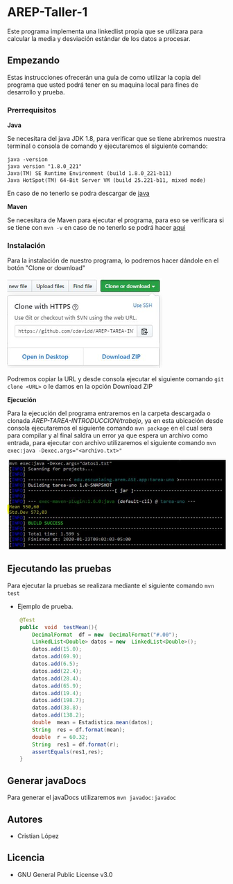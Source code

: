 # AREP-Taller-1

Este programa implementa una linkedlist propia que se utilizara para calcular la media y desviación estándar de los datos a procesar.

## Empezando

Estas instrucciones ofrecerán una guía de como utilizar la copia del programa que usted podrá tener en su maquina local para fines de desarrollo y prueba.

### Prerrequisitos

**Java**

Se necesitara del java JDK 1.8, para verificar que se tiene abriremos nuestra terminal o consola de comando y ejecutaremos el siguiente comando:

```
java -version
java version "1.8.0_221"
Java(TM) SE Runtime Environment (build 1.8.0_221-b11)
Java HotSpot(TM) 64-Bit Server VM (build 25.221-b11, mixed mode)
```

En caso de no tenerlo se podra descargar de [java](https://www.oracle.com/technetwork/java/javase/downloads/jdk8-downloads-2133151.html)

**Maven**

Se necesitara de Maven para ejecutar el programa, para eso se verificara si se tiene con `mvn -v` en caso de no tenerlo se podrá hacer [aqui](https://maven.apache.org/install.html)

### Instalación

Para la instalación de nuestro programa, lo podremos hacer dándole en el botón "Clone or download"

![Imágen 1](img/descarga.JPG)

Podremos copiar la URL y desde consola ejecutar el siguiente comando `git clone <URL>` o le damos en la opción Download ZIP

**Ejecución**

Para la ejecución del programa entraremos en la carpeta descargada o clonada _AREP-TAREA-INTRODUCCION/trabajo_, ya en esta ubicación desde consola ejecutaremos el siguiente comando `mvn package` en el cual sera para compilar y al final saldra un error ya que espera un archivo como entrada, para ejecutar con archivo utilizaremos el siguiente comando `mvn exec:java -Dexec.args="<archivo.txt>"`

![Imágen 1](img/ejecucion.JPG)

## Ejecutando las pruebas

Para ejecutar la pruebas se realizara mediante el siguiente comando `mvn test`

- Ejemplo de prueba.

```java
	@Test
	public  void  testMean(){
		DecimalFormat  df = new  DecimalFormat("#.00");
		LinkedList<Double> datos = new  LinkedList<Double>();
		datos.add(15.0);
		datos.add(69.9);
		datos.add(6.5);
		datos.add(22.4);
		datos.add(28.4);
		datos.add(65.9);
		datos.add(19.4);
		datos.add(198.7);
		datos.add(38.8);
		datos.add(138.2);
		double  mean = Estadistica.mean(datos);
		String  res = df.format(mean);
		double  r = 60.32;
		String  res1 = df.format(r);
		assertEquals(res1,res);
	}
```

## Generar javaDocs

Para generar el javaDocs utilizaremos `mvn javadoc:javadoc`


## Autores

- Cristian López

## Licencia

- GNU General Public License v3.0
